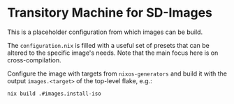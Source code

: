 # Transitory Machine for SD-Images

This is a placeholder configuration from which images can be build.

The `configuration.nix` is filled with a useful set of presets that can be altered to the specific image's needs.
Note that the main focus here is on cross-compilation.

Configure the image with targets from `nixos-generators` and build it with the output `images.<target>` of the top-level flake, e.g.:

```bash
nix build .#images.install-iso
```

